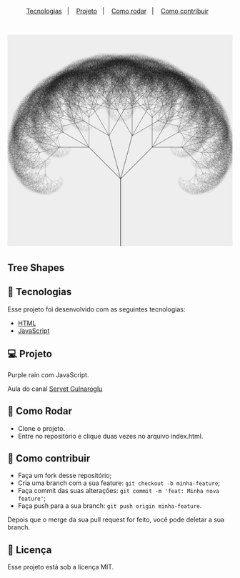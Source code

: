 <p align="center">
  <a href="#-tecnologias">Tecnologias</a>&nbsp;&nbsp;&nbsp;|&nbsp;&nbsp;&nbsp;
  <a href="#-projeto">Projeto</a>&nbsp;&nbsp;&nbsp;|&nbsp;&nbsp;&nbsp;
  <a href="#-como-rodar">Como rodar</a>&nbsp;&nbsp;&nbsp;|&nbsp;&nbsp;&nbsp;
  <a href="#-como-contribuir">Como contribuir</a>&nbsp;&nbsp;&nbsp;
  </p>

<br>

<p align="center">
  <img alt="tree" src=".github/image.png">
</p>

## Tree Shapes

## 🚀 Tecnologias

Esse projeto foi desenvolvido com as seguintes tecnologias:

- [HTML](https://developer.mozilla.org/pt-BR/docs/Web/HTML) 
- [JavaScript](https://developer.mozilla.org/pt-BR/docs/Web/JavaScript)

## 💻 Projeto

Purple rain com JavaScript.

Aula do canal [Servet Gulnaroglu](https://www.youtube.com/watch?v=3QhmRhjOQXI)

## 🚀 Como Rodar

- Clone o projeto.
- Entre no repositório e clique duas vezes no arquivo index.html.

## 🤔 Como contribuir

- Faça um fork desse repositório;
- Cria uma branch com a sua feature: `git checkout -b minha-feature`;
- Faça commit das suas alterações: `git commit -m 'feat: Minha nova feature'`;
- Faça push para a sua branch: `git push origin minha-feature`.

Depois que o merge da sua pull request for feito, você pode deletar a sua branch.

## 📝 Licença

Esse projeto está sob a licença MIT.

